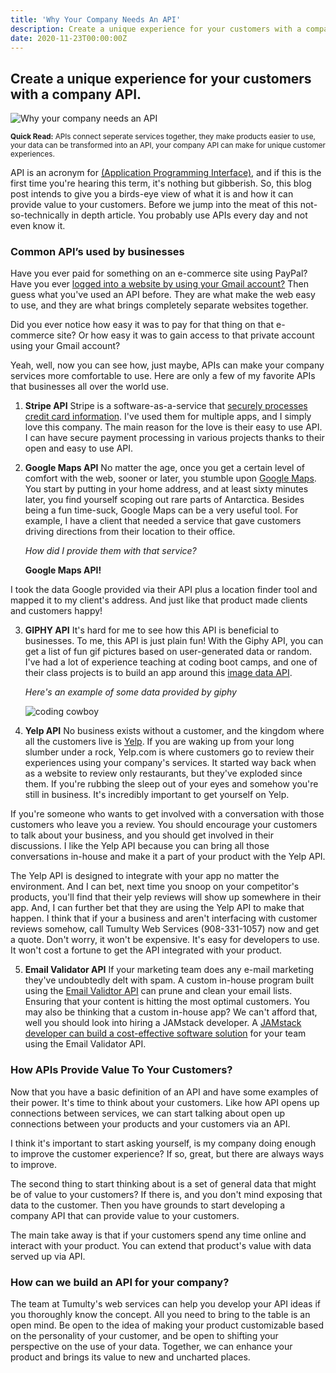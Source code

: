 ```yaml
---
title: 'Why Your Company Needs An API'
description: Create a unique experience for your customers with a company API.
date: 2020-11-23T00:00:00Z
---
```


## Create a unique experience for your customers with a company API.

![Why your company needs an API](/assets/images/api-featured.jpg)

<sub>**Quick Read:** APIs connect seperate services together, they make products easier to use, your data can be transformed into an API, your company API can make for unique customer experiences.</sub>

API is an acronym for [(Application Programming Interface)](https://www.techopedia.com/definition/24407/application-programming-interface-api), and if this is the first time you're hearing this term, it's nothing but gibberish. So, this blog post intends to give you a birds-eye view of what it is and how it can provide value to your customers. Before we jump into the meat of this not-so-technically in depth article. You probably use APIs every day and not even know it.

### Common API’s used by businesses

Have you ever paid for something on an e-commerce site using PayPal? Have you ever [logged into a website by using your Gmail account?](https://developers.google.com/gmail/api/auth/about-auth) Then guess what you've used an API before. They are what make the web easy to use, and they are what brings completely separate websites together.

Did you ever notice how easy it was to pay for that thing on that e-commerce site? Or how easy it was to gain access to that private account using your Gmail account?

Yeah, well, now you can see how, just maybe, APIs can make your company services more comfortable to use. Here are only a few of my favorite APIs that businesses all over the world use.

1. **Stripe API** Stripe is a software-as-a-service that [securely processes credit card information](https://stripe.com/). I've used them for multiple apps, and I simply love this company. The main reason for the love is their easy to use API. I can have secure payment processing in various projects thanks to their open and easy to use API.

2. **Google Maps API** No matter the age, once you get a certain level of comfort with the web, sooner or later, you stumble upon [Google Maps](https://www.google.com/maps). You start by putting in your home address, and at least sixty minutes later, you find yourself scoping out rare parts of Antarctica. Besides being a fun time-suck, Google Maps can be a very useful tool. For example, I have a client that needed a service that gave customers driving directions from their location to their office.

    *How did I provide them with that service?*

    **Google Maps API!**
    
  I took the data Google provided via their API plus a location finder tool and mapped it to my client's address. And just like that product made clients and customers happy!

3. **GIPHY API** It's hard for me to see how this API is beneficial to businesses. To me, this API is just plain fun! With the Giphy API, you can get a list of fun gif pictures based on user-generated data or random. I've had a lot of experience teaching at coding boot camps, and one of their class projects is to build an app around this [image data API](https://developers.giphy.com/).

    *Here's an example of some data provided by giphy*

    ![coding cowboy](https://media.giphy.com/media/nGMnDqebzDcfm/giphy.gif)

    

4. **Yelp API** No business exists without a customer, and the kingdom where all the customers live is [Yelp](https://yelp.com). If you are waking up from your long slumber under a rock, Yelp.com is where customers go to review their experiences using your company's services. It started way back when as a website to review only restaurants, but they've exploded since them. If you're rubbing the sleep out of your eyes and somehow you're still in business. It's incredibly important to get yourself on Yelp.

If you're someone who wants to get involved with a conversation with those customers who leave you a review. You should encourage your customers to talk about your business, and you should get involved in their discussions. I like the Yelp API because you can bring all those conversations in-house and make it a part of your product with the Yelp API.

The Yelp API is designed to integrate with your app no matter the environment. And I can bet, next time you snoop on your competitor's products, you'll find that their yelp reviews will show up somewhere in their app. And, I can further bet that they are using the Yelp API to make that happen. I think that if your a business and aren't interfacing with customer reviews somehow, call Tumulty Web Services (908-331-1057) now and get a quote. Don't worry, it won't be expensive. It's easy for developers to use. It won't cost a fortune to get the API integrated with your product.

5. **Email Validator API** If your marketing team does any e-mail marketing they've undoubtedly delt with spam. A custom in-house program built using the [Email Validtor API](https://rapidapi.com/pozzad/api/email-validator-1) can prune and clean your email lists. Ensuring that your content is hitting the most optimal customers. You may also be thinking that a custom in-house app? We can't afford that, well you should look into hiring a JAMstack developer. A [JAMstack developer can build a cost-effective software solution](/we-are-a-jamstack-shop/) for your team using the Email Validator API.

### How APIs Provide Value To Your Customers?

Now that you have a basic definition of an API and have some examples of their power. It's time to think about your customers. Like how API opens up connections between services, we can start talking about open up connections between your products and your customers via an API.

I think it's important to start asking yourself, is my company doing enough to improve the customer experience? If so, great, but there are always ways to improve.

The second thing to start thinking about is a set of general data that might be of value to your customers? If there is, and you don't mind exposing that data to the customer. Then you have grounds to start developing a company API that can provide value to your customers. 

The main take away is that if your customers spend any time online and interact with your product. You can extend that product's value with data served up via API.  

### How can we build an API for your company?

The team at Tumulty's web services can help you develop your API ideas if you thoroughly know the concept. All you need to bring to the table is an open mind. Be open to the idea of making your product customizable based on the personality of your customer, and be open to shifting your perspective on the use of your data. Together, we can enhance your product and brings its value to new and uncharted places.

